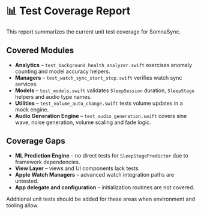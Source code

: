 # 📊 Test Coverage Report

This report summarizes the current unit test coverage for SomnaSync.

## Covered Modules
- **Analytics** – `test_background_health_analyzer.swift` exercises anomaly counting and model accuracy helpers.
- **Managers** – `test_watch_sync_start_stop.swift` verifies watch sync services.
- **Models** – `test_models.swift` validates `SleepSession` duration, `SleepStage` helpers and audio type names.
- **Utilities** – `test_volume_auto_change.swift` tests volume updates in a mock engine.
- **Audio Generation Engine** – `test_audio_generation.swift` covers sine wave, noise generation, volume scaling and fade logic.

## Coverage Gaps
- **ML Prediction Engine** – no direct tests for `SleepStagePredictor` due to framework dependencies.
- **View Layer** – views and UI components lack tests.
- **Apple Watch Managers** – advanced watch integration paths are untested.
- **App delegate and configuration** – initialization routines are not covered.

Additional unit tests should be added for these areas when environment and tooling allow.
